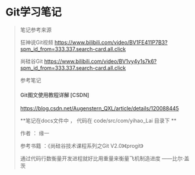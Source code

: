 # Git学习笔记

> 笔记参考来源
>
> 狂神说Git视频 https://www.bilibili.com/video/BV1FE411P7B3?spm_id_from=333.337.search-card.all.click
>
> 尚硅谷Git  https://www.bilibili.com/video/BV1vy4y1s7k6?spm_id_from=333.337.search-card.all.click
>
> 参考笔记 
>
> #### Git图文使用教程详解 [CSDN]
>
> https://blog.csdn.net/Augenstern_QXL/article/details/120088445
>
> **笔记在docs文件中 ， 代码在 code/src/com/yihao_Lai 目录下 **
>
> 作者 ： 缘一
>
> 参考书籍 ：《尚硅谷技术课程系列之Git V2.0》《progit》
>
> 通过代码行数衡量开发进程就好比用重量来衡量飞机制造进度 ——比尔·盖茨
